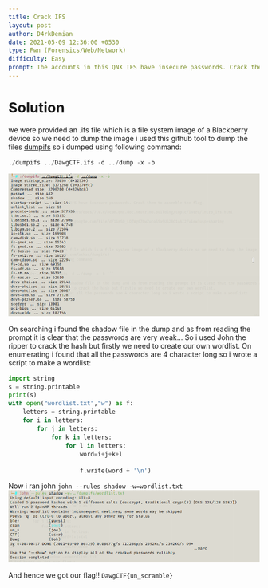 ```yaml
---
title: Crack IFS
layout: post
author: D4rkDemian
date: 2021-05-09 12:36:00 +0530 
type: Fwn (Forensics/Web/Network)
difficulty: Easy
prompt: The accounts in this QNX IFS have insecure passwords. Crack them to assemble the flag.
---
```


# Solution

we were provided an .ifs file which is a file system image of a Blackberry device so we need to dump the image i used this github tool to dump the files 
[dumpifs](https://github.com/askac/dumpifs)
so i dumped using following command:

```py
./dumpifs ../DawgCTF.ifs -d ../dump -x -b
 ```

![](/writeups/_dawgctf21/ifs1.png)

On searching i found the shadow file in the dump and as from reading the prompt it is clear that the passwords are very weak...
So i used John the ripper to crack the hash but firstly we need to create our own wordlist.
On enumerating i found that all the passwords are 4 character long so i wrote a script to make a wordlist:

```py 
import string
s = string.printable
print(s)
with open("wordlist.txt","w") as f:
    letters = string.printable
    for i in letters:
        for j in letters:
            for k in letters:
                for l in letters:
                    word=i+j+k+l

                    f.write(word + '\n') 
```

Now i ran john 
`john --rules shadow -w=wordlist.txt`
![](/writeups/_dawgctf21/ifs2.png)

And hence we got our flag!! 
`DawgCTF{un_scramble}`
